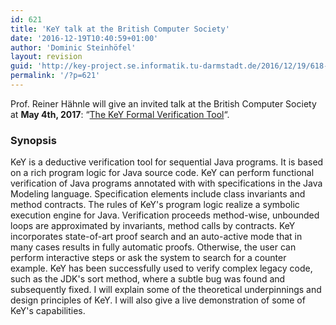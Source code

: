 ```yaml
---
id: 621
title: 'KeY talk at the British Computer Society'
date: '2016-12-19T10:40:59+01:00'
author: 'Dominic Steinhöfel'
layout: revision
guid: 'http://key-project.se.informatik.tu-darmstadt.de/2016/12/19/618-revision-v1/'
permalink: '/?p=621'
---
```


Prof. Reiner Hähnle will give an invited talk at the British Computer Society at **May 4th, 2017**: “[The KeY Formal Verification Tool](http://www.bcs.org/content/ConWebDoc/57115)“.

 ### Synopsis

 KeY is a deductive verification tool for sequential Java programs. It is based on a rich program logic for Java source code. KeY can perform functional verification of Java programs annotated with with specifications in the Java Modeling language. Specification elements include class invariants and method contracts. The rules of KeY's program logic realize a symbolic execution engine for Java. Verification proceeds method-wise, unbounded loops are approximated by invariants, method calls by contracts. KeY incorporates state-of-art proof search and an auto-active mode that in many cases results in fully automatic proofs. Otherwise, the user can perform interactive steps or ask the system to search for a counter example. KeY has been successfully used to verify complex legacy code, such as the JDK's sort method, where a subtle bug was found and subsequently fixed. I will explain some of the theoretical underpinnings and design principles of KeY. I will also give a live demonstration of some of KeY's capabilities.